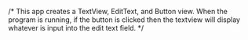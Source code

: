 /* 
This app creates a TextView, EditText, and Button view. 
When the program is running, if the button is clicked then the textview will display whatever is 
input into the edit text field.
*/
